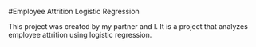 #Employee Attrition Logistic Regression

This project was created by my partner and I. It is a project that analyzes employee attrition using logistic regression.

